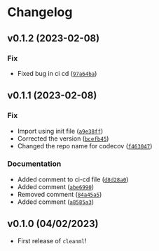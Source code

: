# Changelog

<!--next-version-placeholder-->

## v0.1.2 (2023-02-08)
### Fix
* Fixed bug in ci cd ([`97a64ba`](https://github.com/advaitha/cleanml/commit/97a64babe862cf6cf8773fab84bc179159be388e))

## v0.1.1 (2023-02-08)
### Fix
* Import using init file ([`a9e38ff`](https://github.com/advaitha/cleanml/commit/a9e38ff7d643c581901c3957cf818f6a630e1ed1))
* Corrected the version ([`bcefb45`](https://github.com/advaitha/cleanml/commit/bcefb45e38a1d34db4d2518a74c33393872c41ab))
* Changed the repo name for codecov ([`f463047`](https://github.com/advaitha/cleanml/commit/f463047d13779076b672f9472456126f3e367c0b))

### Documentation
* Added comment to ci-cd file ([`d8d28a0`](https://github.com/advaitha/cleanml/commit/d8d28a0c0d17786f31c11b84be89530a503f0fcc))
* Added comment ([`abe6990`](https://github.com/advaitha/cleanml/commit/abe6990d0b73afd763374abdc36a292f7a39d4e5))
* Removed comment ([`84a45a5`](https://github.com/advaitha/cleanml/commit/84a45a56ca748ae056262a5671411da3374e531a))
* Added comment ([`a8585a3`](https://github.com/advaitha/cleanml/commit/a8585a364c055420e25eb2d868da4705ded9bacb))

## v0.1.0 (04/02/2023)

- First release of `cleanml`!